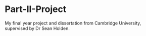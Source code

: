 # Part-II-Project

My final year project and dissertation from Cambridge University, supervised by Dr Sean Holden.

